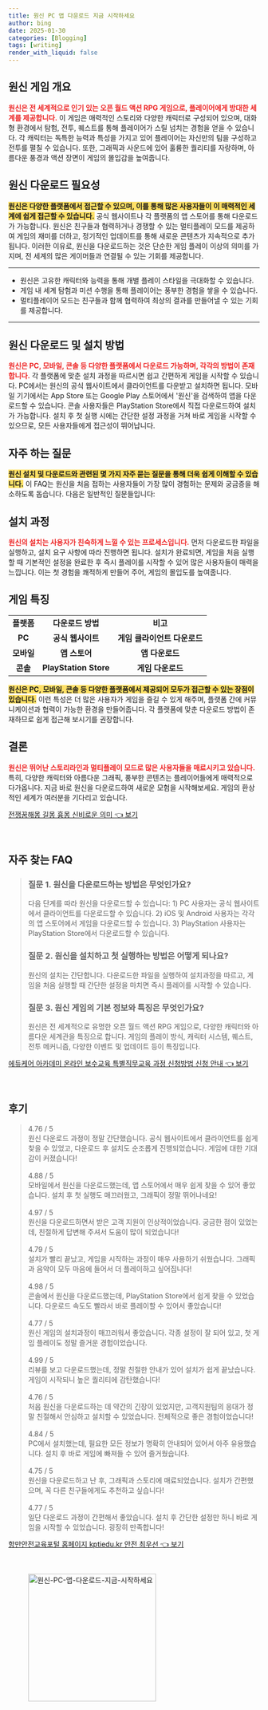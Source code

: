 ```yaml
---
title: 원신 PC 앱 다운로드 지금 시작하세요
author: bing
date: 2025-01-30
categories: [Blogging]
tags: [writing]
render_with_liquid: false
---
```



<h2 id='원신_게임_개요'>원신 게임 개요</h2>

<p><b><span style="color: #ee2323;">원신은 전 세계적으로 인기 있는 오픈 월드 액션 RPG 게임으로, 플레이어에게 방대한 세계를 제공합니다.</span></b> 이 게임은 매력적인 스토리와 다양한 캐릭터로 구성되어 있으며, 대화형 환경에서 탐험, 전투, 퀘스트를 통해 플레이어가 스릴 넘치는 경험을 얻을 수 있습니다. 각 캐릭터는 독특한 능력과 특성을 가지고 있어 플레이어는 자신만의 팀을 구성하고 전투를 펼칠 수 있습니다. 또한, 그래픽과 사운드에 있어 훌륭한 퀄리티를 자랑하며, 아름다운 풍경과 액션 장면이 게임의 몰입감을 높여줍니다.</p>

<h2 id='원신_다운로드_필요성'>원신 다운로드 필요성</h2>

<p><b><span style="background-color: #ffe066;">원신은 다양한 플랫폼에서 접근할 수 있으며, 이를 통해 많은 사용자들이 이 매력적인 세계에 쉽게 접근할 수 있습니다.</span></b> 공식 웹사이트나 각 플랫폼의 앱 스토어를 통해 다운로드가 가능합니다. 원신은 친구들과 협력하거나 경쟁할 수 있는 멀티플레이 모드를 제공하여 게임의 재미를 더하고, 정기적인 업데이트를 통해 새로운 콘텐츠가 지속적으로 추가됩니다. 이러한 이유로, 원신을 다운로드하는 것은 단순한 게임 플레이 이상의 의미를 가지며, 전 세계의 많은 게이머들과 연결될 수 있는 기회를 제공합니다.</p>

<hr />

<ul>
    <li>원신은 고유한 캐릭터와 능력을 통해 개별 플레이 스타일을 극대화할 수 있습니다.</li>
    <li>게임 내 세계 탐험과 미션 수행을 통해 플레이어는 풍부한 경험을 쌓을 수 있습니다.</li>
    <li>멀티플레이어 모드는 친구들과 함께 협력하여 최상의 결과를 만들어낼 수 있는 기회를 제공합니다.</li>
</ul>

<hr />

<h2 id='원신_다운로드_및_설치_방법'>원신 다운로드 및 설치 방법</h2>

<p><b><span style="color: #ee2323;">원신은 PC, 모바일, 콘솔 등 다양한 플랫폼에서 다운로드 가능하며, 각각의 방법이 존재합니다.</span></b> 각 플랫폼에 맞춘 설치 과정을 따르시면 쉽고 간편하게 게임을 시작할 수 있습니다. PC에서는 원신의 공식 웹사이트에서 클라이언트를 다운받고 설치하면 됩니다. 모바일 기기에서는 App Store 또는 Google Play 스토어에서 '원신'을 검색하여 앱을 다운로드할 수 있습니다. 콘솔 사용자들은 PlayStation Store에서 직접 다운로드하여 설치가 가능합니다. 설치 후 첫 실행 시에는 간단한 설정 과정을 거쳐 바로 게임을 시작할 수 있으므로, 모든 사용자들에게 접근성이 뛰어납니다.</p>

<h2 id='자주_하는_질문'>자주 하는 질문</h2>

<p><b><span style="background-color: #ffe066;">원신 설치 및 다운로드와 관련된 몇 가지 자주 묻는 질문을 통해 더욱 쉽게 이해할 수 있습니다.</span></b> 이 FAQ는 원신을 처음 접하는 사용자들이 가장 많이 경험하는 문제와 궁금증을 해소하도록 돕습니다. 다음은 일반적인 질문들입니다:</p>

<h2 id='설치_과정'>설치 과정</h2>

<p><b><span style="color: #ee2323;">원신의 설치는 사용자가 친숙하게 느낄 수 있는 프로세스입니다.</span></b> 먼저 다운로드한 파일을 실행하고, 설치 요구 사항에 따라 진행하면 됩니다. 설치가 완료되면, 게임을 처음 실행할 때 기본적인 설정을 완료한 후 즉시 플레이를 시작할 수 있어 많은 사용자들이 매력을 느낍니다. 이는 첫 경험을 쾌적하게 만들어 주어, 게임의 몰입도를 높여줍니다.</p>

<h2 id='게임_특징'>게임 특징</h2>

<table>
    <tr>
        <td style="text-align: center; height: 17px;"><b>플랫폼</b></td>
        <td style="text-align: center; height: 17px;"><b>다운로드 방법</b></td>
        <td style="text-align: center; height: 17px;"><b>비고</b></td>
    </tr>
    <tr>
        <td style="text-align: center; height: 17px;"><b>PC</b></td>
        <td style="text-align: center; height: 17px;"><b>공식 웹사이트</b></td>
        <td style="text-align: center; height: 17px;"><b>게임 클라이언트 다운로드</b></td>
    </tr>
    <tr>
        <td style="text-align: center; height: 17px;"><b>모바일</b></td>
        <td style="text-align: center; height: 17px;"><b>앱 스토어</b></td>
        <td style="text-align: center; height: 17px;"><b>앱 다운로드</b></td>
    </tr>
    <tr>
        <td style="text-align: center; height: 17px;"><b>콘솔</b></td>
        <td style="text-align: center; height: 17px;"><b>PlayStation Store</b></td>
        <td style="text-align: center; height: 17px;"><b>게임 다운로드</b></td>
    </tr>
</table>

<p><b><span style="background-color: #ffe066;">원신은 PC, 모바일, 콘솔 등 다양한 플랫폼에서 제공되어 모두가 접근할 수 있는 장점이 있습니다.</span></b> 이런 특성은 더 많은 사용자가 게임을 즐길 수 있게 해주며, 플랫폼 간에 커뮤니케이션과 협력이 가능한 환경을 만들어줍니다. 각 플랫폼에 맞춘 다운로드 방법이 존재하므로 쉽게 접근해 보시기를 권장합니다.</p>

<h2 id='결론'>결론</h2>

<p><b><span style="color: #ee2323;">원신은 뛰어난 스토리라인과 멀티플레이 모드로 많은 사용자들을 매료시키고 있습니다.</span></b> 특히, 다양한 캐릭터와 아름다운 그래픽, 풍부한 콘텐츠는 플레이어들에게 매력적으로 다가옵니다. 지금 바로 원신을 다운로드하여 새로운 모험을 시작해보세요. 게임의 환상적인 세계가 여러분을 기다리고 있습니다.</p>


<p><a class="click-button" title="전쟁꿈해몽 길몽 흉몽 신비로운 의미" href="https://afficreate.github.io/posts/%EC%A0%84%EC%9F%81%EA%BF%88%ED%95%B4%EB%AA%BD-%EA%B8%B8%EB%AA%BD-%ED%9D%89%EB%AA%BD-%EC%8B%A0%EB%B9%84%EB%A1%9C%EC%9A%B4-%EC%9D%98%EB%AF%B8/" rel="dofollow">전쟁꿈해몽 길몽 흉몽 신비로운 의미 👈 보기</a></p><br>
<h2 id='자주_찾는_FAQ'>자주 찾는 FAQ</h2>
<div itemscope="" itemtype="https://schema.org/FAQPage"> 
<blockquote> 
<div itemscope="" itemprop="mainEntity" itemtype="https://schema.org/Question"> 
<h3 itemprop="name">질문 1. 원신을 다운로드하는 방법은 무엇인가요?</h3> 
<div itemscope="" itemprop="acceptedAnswer" itemtype="https://schema.org/Answer"> 
<span itemprop="text"> 
<p>다음 단계를 따라 원신을 다운로드할 수 있습니다: 1) PC 사용자는 공식 웹사이트에서 클라이언트를 다운로드할 수 있습니다. 2) iOS 및 Android 사용자는 각각의 앱 스토어에서 게임을 다운로드할 수 있습니다. 3) PlayStation 사용자는 PlayStation Store에서 다운로드할 수 있습니다.</p> 
</span> 
</div> 
</div> 

<div itemscope="" itemprop="mainEntity" itemtype="https://schema.org/Question"> 
<h3 itemprop="name">질문 2. 원신을 설치하고 첫 실행하는 방법은 어떻게 되나요?</h3> 
<div itemscope="" itemprop="acceptedAnswer" itemtype="https://schema.org/Answer"> 
<span itemprop="text"> 
<p>원신의 설치는 간단합니다. 다운로드한 파일을 실행하여 설치과정을 따르고, 게임을 처음 실행할 때 간단한 설정을 마치면 즉시 플레이를 시작할 수 있습니다.</p> 
</span> 
</div> 
</div> 

<div itemscope="" itemprop="mainEntity" itemtype="https://schema.org/Question"> 
<h3 itemprop="name">질문 3. 원신 게임의 기본 정보와 특징은 무엇인가요?</h3> 
<div itemscope="" itemprop="acceptedAnswer" itemtype="https://schema.org/Answer"> 
<span itemprop="text"> 
<p>원신은 전 세계적으로 유명한 오픈 월드 액션 RPG 게임으로, 다양한 캐릭터와 아름다운 세계관을 특징으로 합니다. 게임의 플레이 방식, 캐릭터 시스템, 퀘스트, 전투 메커니즘, 다양한 이벤트 및 업데이트 등이 특징입니다.</p> 
</span> 
</div> 
</div> 
</blockquote> 
</div>
<p><a class="click-button" title="에듀케어 아카데미 온라인 보수교육 특별직무교육 과정 신청방법 신청 안내" href="https://afficreate.github.io/posts/%EC%97%90%EB%93%80%EC%BC%80%EC%96%B4-%EC%95%84%EC%B9%B4%EB%8D%B0%EB%AF%B8-%EC%98%A8%EB%9D%BC%EC%9D%B8-%EB%B3%B4%EC%88%98%EA%B5%90%EC%9C%A1-%ED%8A%B9%EB%B3%84%EC%A7%81%EB%AC%B4%EA%B5%90%EC%9C%A1-%EA%B3%BC%EC%A0%95-%EC%8B%A0%EC%B2%AD%EB%B0%A9%EB%B2%95-%EC%8B%A0%EC%B2%AD-%EC%95%88%EB%82%B4/" rel="dofollow">에듀케어 아카데미 온라인 보수교육 특별직무교육 과정 신청방법 신청 안내 👈 보기</a></p><br>
<h2 id='후기'>후기</h2>
<div itemscope itemtype="https://schema.org/Product">
  <blockquote>
  <div itemprop="review" itemscope itemtype="https://schema.org/Review">
      <div itemprop="reviewRating" itemscope itemtype="https://schema.org/Rating"> <span itemprop="ratingValue">4.76</span> / <span itemprop="bestRating">5</span> </div>
      <span itemprop="reviewBody">원신 다운로드 과정이 정말 간단했습니다. 공식 웹사이트에서 클라이언트를 쉽게 찾을 수 있었고, 다운로드 후 설치도 순조롭게 진행되었습니다. 게임에 대한 기대감이 커졌습니다!</span>
  </div>
  <br>
  <div itemprop="review" itemscope itemtype="https://schema.org/Review">
      <div itemprop="reviewRating" itemscope itemtype="https://schema.org/Rating"> <span itemprop="ratingValue">4.88</span> / <span itemprop="bestRating">5</span> </div>
      <span itemprop="reviewBody">모바일에서 원신을 다운로드했는데, 앱 스토어에서 매우 쉽게 찾을 수 있어 좋았습니다. 설치 후 첫 실행도 매끄러웠고, 그래픽이 정말 뛰어나네요!</span>
  </div>
  <br>
  <div itemprop="review" itemscope itemtype="https://schema.org/Review">
      <div itemprop="reviewRating" itemscope itemtype="https://schema.org/Rating"> <span itemprop="ratingValue">4.97</span> / <span itemprop="bestRating">5</span> </div>
      <span itemprop="reviewBody">원신을 다운로드하면서 받은 고객 지원이 인상적이었습니다. 궁금한 점이 있었는데, 친절하게 답변해 주셔서 도움이 많이 되었습니다!</span>
  </div>
  <br>
  <div itemprop="review" itemscope itemtype="https://schema.org/Review">
      <div itemprop="reviewRating" itemscope itemtype="https://schema.org/Rating"> <span itemprop="ratingValue">4.79</span> / <span itemprop="bestRating">5</span> </div>
      <span itemprop="reviewBody">설치가 빨리 끝났고, 게임을 시작하는 과정이 매우 사용하기 쉬웠습니다. 그래픽과 음악이 모두 마음에 들어서 더 플레이하고 싶어집니다!</span>
  </div>
  <br>
  <div itemprop="review" itemscope itemtype="https://schema.org/Review">
      <div itemprop="reviewRating" itemscope itemtype="https://schema.org/Rating"> <span itemprop="ratingValue">4.98</span> / <span itemprop="bestRating">5</span> </div>
      <span itemprop="reviewBody">콘솔에서 원신을 다운로드했는데, PlayStation Store에서 쉽게 찾을 수 있었습니다. 다운로드 속도도 빨라서 바로 플레이할 수 있어서 좋았습니다!</span>
  </div>
  <br>
  <div itemprop="review" itemscope itemtype="https://schema.org/Review">
      <div itemprop="reviewRating" itemscope itemtype="https://schema.org/Rating"> <span itemprop="ratingValue">4.77</span> / <span itemprop="bestRating">5</span> </div>
      <span itemprop="reviewBody">원신 게임의 설치과정이 매끄러워서 좋았습니다. 각종 설정이 잘 되어 있고, 첫 게임 플레이도 정말 즐거운 경험이었습니다.</span>
  </div>
  <br>
  <div itemprop="review" itemscope itemtype="https://schema.org/Review">
      <div itemprop="reviewRating" itemscope itemtype="https://schema.org/Rating"> <span itemprop="ratingValue">4.99</span> / <span itemprop="bestRating">5</span> </div>
      <span itemprop="reviewBody">리뷰를 보고 다운로드했는데, 정말 친절한 안내가 있어 설치가 쉽게 끝났습니다. 게임이 시작되니 높은 퀄리티에 감탄했습니다!</span>
  </div>
  <br>
  <div itemprop="review" itemscope itemtype="https://schema.org/Review">
      <div itemprop="reviewRating" itemscope itemtype="https://schema.org/Rating"> <span itemprop="ratingValue">4.76</span> / <span itemprop="bestRating">5</span> </div>
      <span itemprop="reviewBody">처음 원신을 다운로드하는 데 약간의 긴장이 있었지만, 고객지원팀의 응대가 정말 친절해서 안심하고 설치할 수 있었습니다. 전체적으로 좋은 경험이었습니다!</span>
  </div>
  <br>
  <div itemprop="review" itemscope itemtype="https://schema.org/Review">
      <div itemprop="reviewRating" itemscope itemtype="https://schema.org/Rating"> <span itemprop="ratingValue">4.84</span> / <span itemprop="bestRating">5</span> </div>
      <span itemprop="reviewBody">PC에서 설치했는데, 필요한 모든 정보가 명확히 안내되어 있어서 아주 유용했습니다. 설치 후 바로 게임에 빠져들 수 있어 즐거웠습니다.</span>
  </div>
  <br>
  <div itemprop="review" itemscope itemtype="https://schema.org/Review">
      <div itemprop="reviewRating" itemscope itemtype="https://schema.org/Rating"> <span itemprop="ratingValue">4.75</span> / <span itemprop="bestRating">5</span> </div>
      <span itemprop="reviewBody">원신을 다운로드하고 난 후, 그래픽과 스토리에 매료되었습니다. 설치가 간편했으며, 꼭 다른 친구들에게도 추천하고 싶습니다!</span>
  </div>
  <br>
  <div itemprop="review" itemscope itemtype="https://schema.org/Review">
      <div itemprop="reviewRating" itemscope itemtype="https://schema.org/Rating"> <span itemprop="ratingValue">4.77</span> / <span itemprop="bestRating">5</span> </div>
      <span itemprop="reviewBody">일단 다운로드 과정이 간편해서 좋았습니다. 설치 후 간단한 설정만 하니 바로 게임을 시작할 수 있었습니다. 굉장히 만족합니다!</span>
  </div>
  </blockquote>
</div>
<p><a class="click-button" title="항만안전교육포털 홈페이지 kptiedu.kr 안전 최우선" href="https://afficreate.github.io/posts/%ED%95%AD%EB%A7%8C%EC%95%88%EC%A0%84%EA%B5%90%EC%9C%A1%ED%8F%AC%ED%84%B8-%ED%99%88%ED%8E%98%EC%9D%B4%EC%A7%80-kptiedu.kr-%EC%95%88%EC%A0%84-%EC%B5%9C%EC%9A%B0%EC%84%A0/" rel="dofollow">항만안전교육포털 홈페이지 kptiedu.kr 안전 최우선 👈 보기</a></p><br>
<figure class="image"><img src="https://afficreate.github.io/assets/img/thumbnail/원신-PC-앱-다운로드-지금-시작하세요.webp" alt="원신-PC-앱-다운로드-지금-시작하세요" width="256" height="256"></figure>
